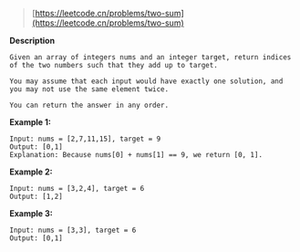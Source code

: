 > [https://leetcode.cn/problems/two-sum](https://leetcode.cn/problems/two-sum)

**Description**
```text
Given an array of integers nums and an integer target, return indices of the two numbers such that they add up to target.

You may assume that each input would have exactly one solution, and you may not use the same element twice.

You can return the answer in any order.
```
**Example 1:**
```text
Input: nums = [2,7,11,15], target = 9
Output: [0,1]
Explanation: Because nums[0] + nums[1] == 9, we return [0, 1].
```
**Example 2:**
```text
Input: nums = [3,2,4], target = 6
Output: [1,2]
```
**Example 3:**
```text
Input: nums = [3,3], target = 6
Output: [0,1]
```